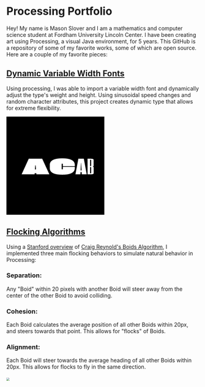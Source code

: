 # Processing Portfolio
Hey! My name is Mason Slover and I am a mathematics and computer science student at Fordham University Lincoln Center. I have been creating art using Processing, a visual Java environment, for 5 years. This GitHub is a repository of some of my favorite works, some of which are open source. Here are a couple of my favorite pieces:

## [Dynamic Variable Width Fonts](./VariableWidthFonts)
Using processing, I was able to import a variable width font and dynamically adjust the type's weight and height. Using sinusoidal speed changes and random character attributes, this project creates dynamic type that allows for extreme flexibility.

<img src="./VariableWidthFonts/VariableWidthFont.gif" style="zoom:25%;" />



## [Flocking Algorithms](./FlockingAlgorithm)

Using a [Stanford overview](https://cs.stanford.edu/people/eroberts/courses/soco/projects/2008-09/modeling-natural-systems/boids.html) of [Craig Reynold's Boids Algorithm](http://www.red3d.com/cwr/boids/), I implemented three main flocking behaviors to simulate natural behavior in Processing:

### Separation: 

Any "Boid" within 20 pixels with another Boid will steer away from the center of the other Boid to avoid colliding.

### Cohesion: 

Each Boid calculates the average position of all other Boids within 20px, and steers towards that point. This allows for "flocks" of Boids.

### Alignment: 

Each Boid will steer towards the average heading of all other Boids within 20px. This allows for flocks to fly in the same direction.



<img src="./FlockingAlgorithm/boids.gif" style="zoom:50%;" />